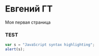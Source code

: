 
# Евгений ГТ

Моя первая страница
### TEST
```javascript
var s = "JavaScript syntax highlighting";
alert(s);
```
